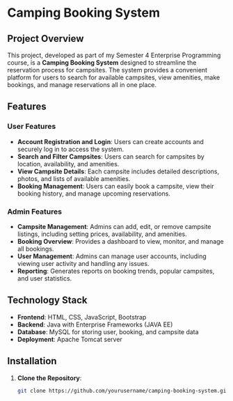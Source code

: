 # Camping Booking System

## Project Overview

This project, developed as part of my Semester 4 Enterprise Programming course, is a **Camping Booking System** designed to streamline the reservation process for campsites. The system provides a convenient platform for users to search for available campsites, view amenities, make bookings, and manage reservations all in one place.

## Features

### User Features
- **Account Registration and Login**: Users can create accounts and securely log in to access the system.
- **Search and Filter Campsites**: Users can search for campsites by location, availability, and amenities.
- **View Campsite Details**: Each campsite includes detailed descriptions, photos, and lists of available amenities.
- **Booking Management**: Users can easily book a campsite, view their booking history, and manage upcoming reservations.

### Admin Features
- **Campsite Management**: Admins can add, edit, or remove campsite listings, including setting prices, availability, and amenities.
- **Booking Overview**: Provides a dashboard to view, monitor, and manage all bookings.
- **User Management**: Admins can manage user accounts, including viewing user activity and handling any issues.
- **Reporting**: Generates reports on booking trends, popular campsites, and user statistics.

## Technology Stack

- **Frontend**: HTML, CSS, JavaScript, Bootstrap
- **Backend**: Java with Enterprise Frameworks (JAVA EE)
- **Database**: MySQL for storing user, booking, and campsite data
- **Deployment**: Apache Tomcat server

## Installation

1. **Clone the Repository**:
   ```bash
   git clone https://github.com/yourusername/camping-booking-system.git
